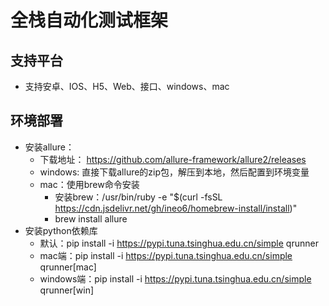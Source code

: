# 全栈自动化测试框架

## 支持平台
* 支持安卓、IOS、H5、Web、接口、windows、mac

## 环境部署

* 安装allure：
    - 下载地址： https://github.com/allure-framework/allure2/releases
    - windows: 直接下载allure的zip包，解压到本地，然后配置到环境变量
    - mac：使用brew命令安装
      * 安装brew：/usr/bin/ruby -e "$(curl -fsSL https://cdn.jsdelivr.net/gh/ineo6/homebrew-install/install)"
      * brew install allure
* 安装python依赖库
    - 默认：pip install -i https://pypi.tuna.tsinghua.edu.cn/simple qrunner
    - mac端：pip install -i https://pypi.tuna.tsinghua.edu.cn/simple qrunner[mac]
    - windows端：pip install -i https://pypi.tuna.tsinghua.edu.cn/simple qrunner[win]